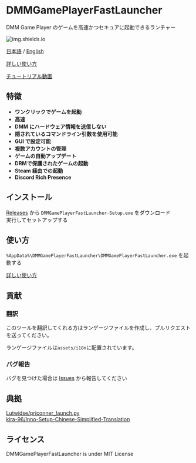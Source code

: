 # DMMGamePlayerFastLauncher

DMM Game Player のゲームを高速かつセキュアに起動できるランチャー

![img.shields.io](https://img.shields.io/github/downloads/fa0311/DMMGamePlayerFastLauncher/total)

[日本語](/README.md) / [English](/README-en.md)

[詳しい使い方](/docs/README-advance.md)

[チュートリアル動画](https://github.com/fa0311/DMMGamePlayerFastLauncher/issues/135)

## 特徴

- **ワンクリックでゲームを起動**
- **高速**
- **DMM にハードウェア情報を送信しない**
- **隠されているコマンドライン引数を使用可能**
- **GUI で設定可能**
- **複数アカウントの管理**
- **ゲームの自動アップデート**
- **DRMで保護されたゲームの起動**
- **Steam 経由での起動**
- **Discord Rich Presence**

## インストール

[Releases](https://github.com/fa0311/DMMGamePlayerFastLauncher/releases) から `DMMGamePlayerFastLauncher-Setup.exe` をダウンロード  
実行してセットアップする

## 使い方

`%AppData%\DMMGamePlayerFastLauncher\DMMGamePlayerFastLauncher.exe` を起動する

[詳しい使い方](/docs/README-advance.md)

## 貢献

### 翻訳

このツールを翻訳してくれる方はランゲージファイルを作成し、プルリクエストを送ってください。

ランゲージファイルは`assets/i18n`に配置されています。

### バグ報告

バグを見つけた場合は [Issues](https://github.com/fa0311/DMMGamePlayerFastLauncher/issues/new/choose) から報告してください

## 典拠

[Lutwidse/priconner_launch.py](https://gist.github.com/Lutwidse/82d8e7a20c96296bc0318f1cb6bf26ee)  
[kira-96/Inno-Setup-Chinese-Simplified-Translation](https://github.com/kira-96/Inno-Setup-Chinese-Simplified-Translation)

## ライセンス

DMMGamePlayerFastLauncher is under MIT License
